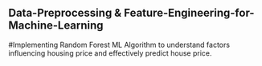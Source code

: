 ## Data-Preprocessing & Feature-Engineering-for-Machine-Learning
#Implementing Random Forest ML Algorithm to understand factors influencing housing price and effectively predict house price. 
